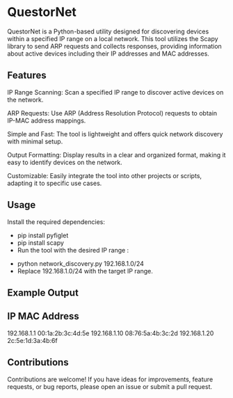 # QuestorNet


QuestorNet is a Python-based utility designed for discovering devices within a specified IP range on a local network. This tool utilizes the Scapy library to send ARP requests and collects responses, providing information about active devices including their IP addresses and MAC addresses.

## Features
IP Range Scanning: Scan a specified IP range to discover active devices on the network.

ARP Requests: Use ARP (Address Resolution Protocol) requests to obtain IP-MAC address mappings.

Simple and Fast: The tool is lightweight and offers quick network discovery with minimal setup.

Output Formatting: Display results in a clear and organized format, making it easy to identify devices on the network.

Customizable: Easily integrate the tool into other projects or scripts, adapting it to specific use cases.


## Usage
Install the required dependencies:
* pip install pyfiglet
* pip install scapy
* Run the tool with the desired IP range : 
- python network_discovery.py 192.168.1.0/24
- Replace 192.168.1.0/24 with the target IP range.

## Example Output

IP               MAC Address
----------------------------
192.168.1.1      00:1a:2b:3c:4d:5e
192.168.1.10     08:76:5a:4b:3c:2d
192.168.1.20     2c:5e:1d:3a:4b:6f


## Contributions

Contributions are welcome! If you have ideas for improvements, feature requests, or bug reports, please open an issue or submit a pull request.
